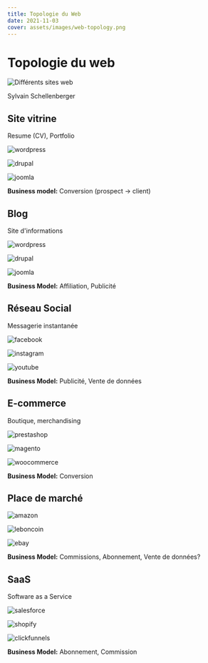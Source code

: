 ```yaml
---
title: Topologie du Web
date: 2021-11-03
cover: assets/images/web-topology.png
---
```


# Topologie du web

![Différents sites web](assets/images/web-topology.png)
<!-- .element: class="r-stretch" -->

Sylvain Schellenberger

## Site vitrine

Resume (CV), Portfolio

<div class="row r-stretch">

![wordpress](assets/images/wordpress.png)

![drupal](assets/images/drupal.png)

![joomla](assets/images/joomla.png)

</div>

**Business model:** Conversion (prospect -> client)

## Blog

Site d'informations

<div class="row r-stretch">

![wordpress](assets/images/wordpress.png)

![drupal](assets/images/drupal.png)

![joomla](assets/images/joomla.png)

</div>

**Business Model:** Affiliation, Publicité

## Réseau Social

Messagerie instantanée

<div class="row r-stretch">

![facebook](assets/images/facebook.png)

![instagram](assets/images/instagram.png)

![youtube](assets/images/youtube.png)

</div>

**Business Model:** Publicité, Vente de données

## E-commerce

Boutique, merchandising

<div class="row r-stretch">

![prestashop](assets/images/prestashop.png)

![magento](assets/images/magento.png)

![woocommerce](assets/images/woocommerce.png)

</div>

**Business Model:** Conversion

## Place de marché

<div class="row r-stretch">

![amazon](assets/images/amazon.png)

![leboncoin](assets/images/leboncoin.png)

![ebay](assets/images/ebay.png)

</div>

**Business Model:** Commissions, Abonnement, Vente de données?

## SaaS

Software as a Service

<div class="row r-stretch">

![salesforce](assets/images/salesforce.png)

![shopify](assets/images/shopify.png)

![clickfunnels](assets/images/clickfunnels.png)

</div>

**Business Model:** Abonnement, Commission
